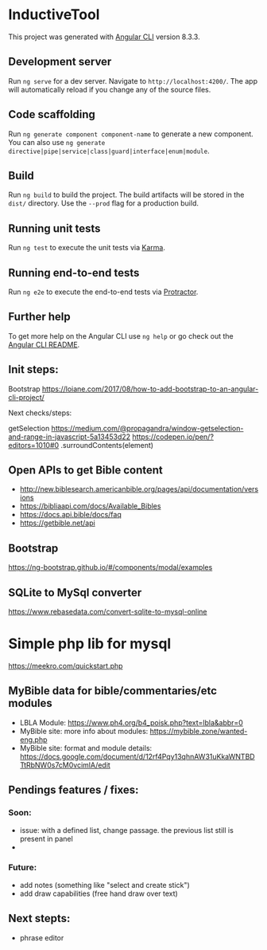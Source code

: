 # InductiveTool

This project was generated with [Angular CLI](https://github.com/angular/angular-cli) version 8.3.3.

## Development server

Run `ng serve` for a dev server. Navigate to `http://localhost:4200/`. The app will automatically reload if you change any of the source files.

## Code scaffolding

Run `ng generate component component-name` to generate a new component. You can also use `ng generate directive|pipe|service|class|guard|interface|enum|module`.

## Build

Run `ng build` to build the project. The build artifacts will be stored in the `dist/` directory. Use the `--prod` flag for a production build.

## Running unit tests

Run `ng test` to execute the unit tests via [Karma](https://karma-runner.github.io).

## Running end-to-end tests

Run `ng e2e` to execute the end-to-end tests via [Protractor](http://www.protractortest.org/).

## Further help

To get more help on the Angular CLI use `ng help` or go check out the [Angular CLI README](https://github.com/angular/angular-cli/blob/master/README.md).

## Init steps:

Bootstrap
https://loiane.com/2017/08/how-to-add-bootstrap-to-an-angular-cli-project/

Next checks/steps:

getSelection https://medium.com/@propagandra/window-getselection-and-range-in-javascript-5a13453d22
https://codepen.io/pen/?editors=1010#0
.surroundContents(element)

## Open APIs to get Bible content
- http://new.biblesearch.americanbible.org/pages/api/documentation/versions
- https://bibliaapi.com/docs/Available_Bibles
- https://docs.api.bible/docs/faq
- https://getbible.net/api

## Bootstrap
https://ng-bootstrap.github.io/#/components/modal/examples

## SQLite to MySql converter
https://www.rebasedata.com/convert-sqlite-to-mysql-online

# Simple php lib for mysql
https://meekro.com/quickstart.php

## MyBible data for bible/commentaries/etc modules

- LBLA Module: https://www.ph4.org/b4_poisk.php?text=lbla&abbr=0
- MyBible site: more info about modules: https://mybible.zone/wanted-eng.php
- MyBible site: format and module details: https://docs.google.com/document/d/12rf4Pqy13qhnAW31uKkaWNTBDTtRbNW0s7cM0vcimlA/edit

## Pendings features / fixes:
### Soon:
- issue: with a defined list, change passage. the previous list still is present in panel
-
### Future:
- add notes (something like "select and create stick")
- add draw capabilities (free hand draw over text)

## Next stepts:
- phrase editor